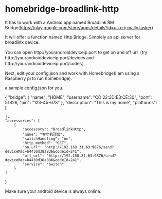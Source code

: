 # homebridge-broadlink-http

It has to work with a Android app named Broadlink RM Bridge(https://play.google.com/store/apps/details?id=us.originally.tasker)

It will offer a function named Http Bridge. Simplely an api server for broadlink device.

You can open http://yourandroiddeviceip:port to get on and off url（try http://yourandroiddeviceip:port/devices and http://yourandroiddeviceip:port/codes）.

Next, edit your config.json and work with Homebridge(I am using a Raspberry pi to run homebridge).

a sample config.json for you.

{
    "bridge": {
        "name": "HOME",
        "username": "CD:22:3D:E3:CE:30",
        "port": 51826,
        "pin": "123-45-678"
    },
    "description": "This is my home",
    "platforms": [
       
    ],
    "accessories": [
        {
            "accessory": "BroadlinkHttp",
            "name": "客厅机顶盒",
            "switchHandling": "no",
            "http_method": "GET",
            "on_url": "http://192.168.31.63:9876/send?deviceMac=b4430d38a836&codeId=241",
            "off_url": "http://192.168.31.63:9876/send?deviceMac=b4430d38a836&codeId=241",
            "service": "Switch"
        }
    ]
}

Make sure your android device is always online.
